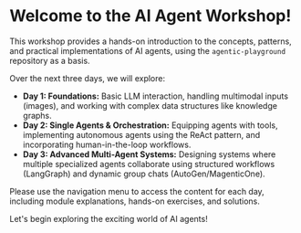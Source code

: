 # Welcome to the AI Agent Workshop!

This workshop provides a hands-on introduction to the concepts, patterns, and practical implementations of AI agents, using the `agentic-playground` repository as a basis.

Over the next three days, we will explore:

*   **Day 1: Foundations:** Basic LLM interaction, handling multimodal inputs (images), and working with complex data structures like knowledge graphs.
*   **Day 2: Single Agents & Orchestration:** Equipping agents with tools, implementing autonomous agents using the ReAct pattern, and incorporating human-in-the-loop workflows.
*   **Day 3: Advanced Multi-Agent Systems:** Designing systems where multiple specialized agents collaborate using structured workflows (LangGraph) and dynamic group chats (AutoGen/MagenticOne).

Please use the navigation menu to access the content for each day, including module explanations, hands-on exercises, and solutions.

Let's begin exploring the exciting world of AI agents!

